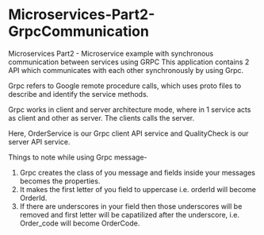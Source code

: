 # Microservices-Part2-GrpcCommunication
Microservices Part2 - Microservice example with synchronous communication between services using GRPC
This application contains 2 API which communicates with each other synchronously by using Grpc.

Grpc refers to Google remote procedure calls, which uses proto files to describe and identify the service methods.

Grpc works in client and server architecture mode, where in 1 service acts as client and other as server. The clients calls the server.

Here, OrderService is our Grpc client API service and QualityCheck is our server API service.

Things to note while using Grpc message-
1) Grpc creates the class of you message and fields inside your messages becomes the properties.
2) It makes the first letter of you field to uppercase i.e. orderId will become OrderId.
3) If there are underscores in your field then those underscores will be removed and first letter will be capatilized after the underscore,
i.e. Order_code will become OrderCode.

